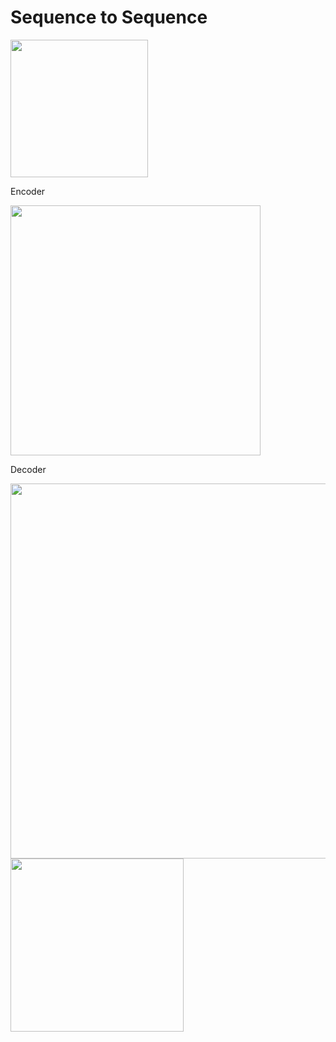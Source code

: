 # Sequence to Sequence

<img src="https://s13.postimg.org/si1crybrr/no_hay_rey_en_polonia-_there_is_no_king_in_there.png" width="220"> 

Encoder

<img src="https://s17.postimg.org/tue57sq33/image.png" width="400">

Decoder

<img src="https://s17.postimg.org/elo7u0oov/image.png" width="600">


<img src="https://s13.postimg.org/susqy51rb/en_america_hay_gasolina_barata-_there_are_in_the_only_in_there_a.png" height="277">


